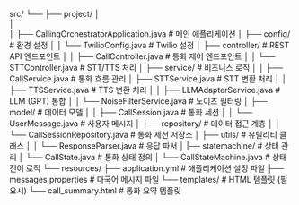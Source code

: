 src/
└── 
    ├── project/
    │   
    │      
    │   ├── CallingOrchestratorApplication.java   # 메인 애플리케이션
    │   ├── config/                              # 환경 설정
    │   │   └── TwilioConfig.java               # Twilio 설정
    │   ├── controller/                         # REST API 엔드포인트
    │   │   ├── CallController.java            # 통화 제어 엔드포인트
    │   │   └── STTController.java             # STT/TTS 처리
    │   ├── service/                            # 비즈니스 로직
    │   │   ├── CallService.java               # 통화 흐름 관리
    │   ├── STTService.java                # STT 변환 처리
    │   │   ├── TTSService.java                # TTS 변환 처리
    │   │   ├── LLMAdapterService.java         # LLM (GPT) 통합
    │   │   └── NoiseFilterService.java        # 노이즈 필터링
    │   ├── model/                              # 데이터 모델
    │   │   ├── CallSession.java               # 통화 세션
    │   │   └── UserMessage.java               # 사용자 메시지
    │   ├── repository/                         # 데이터 접근 계층
    │   │   └── CallSessionRepository.java     # 통화 세션 저장소
    │   ├── utils/                              # 유틸리티 클래스
    │   │   └── ResponseParser.java            # 응답 파서
    │   |── statemachine/                       # 상태 관리
    │        └── CallState.java                 # 통화 상태 정의
    │        └── CallStateMachine.java          # 상태 전이 로직
    └── resources/
        ├── application.yml                            # 애플리케이션 설정 파일
        ├── messages.properties                        # 다국어 메시지 파일
        └── templates/                                # HTML 템플릿 (필요시)
            └── call_summary.html                     # 통화 요약 템플릿
